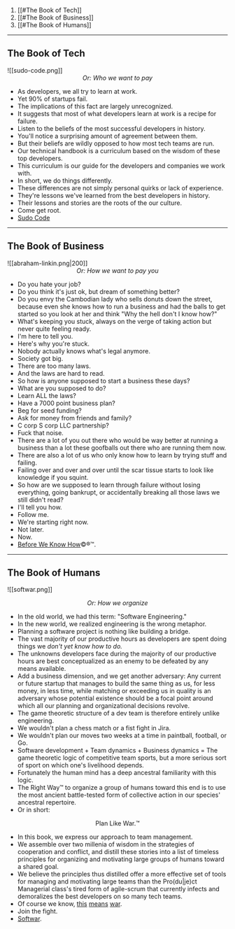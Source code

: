 
1. [[#The Book of Tech]]
2. [[#The Book of Business]]
3. [[#The Book of Humans]]

---

## The Book of Tech

![[sudo-code.png]]
<span style="text-align: center; display: block"><i>Or: Who we want to pay</i></span>

- As developers, we all try to learn at work.
- Yet 90% of startups fail.
- The implications of this fact are largely unrecognized.
- It suggests that most of what developers learn at work is a recipe for failure.
- Listen to the beliefs of the most successful developers in history.
- You'll notice a surprising amount of agreement between them.
- But their beliefs are wildly opposed to how most tech teams are run.
- Our technical handbook is a curriculum based on the wisdom of these top developers.
- This curriculum is our guide for the developers and companies we work with.
- In short, we do things differently.
- These differences are not simply personal quirks or lack of experience.
- They're lessons we've learned from the best developers in history.
- Their lessons and stories are the roots of the our culture.
- Come get root.
- [Sudo Code](https://technical.thedynamiclinker.com)

---

## The Book of Business

![[abraham-linkin.png|200]]
<span style="text-align: center; display: block"><i>Or: How we want to pay you</i></span>

- Do you hate your job?
- Do you think it's just ok, but dream of something better?
- Do you envy the Cambodian lady who sells donuts down the street, because even she knows how to run a business and had the balls to get started so you look at her and think "Why the hell don't I know how?"
- What's keeping you stuck, always on the verge of taking action but never quite feeling ready.
- I'm here to tell you.
- Here's why you're stuck.
- Nobody actually knows what's legal anymore.
- Society got big.
- There are too many laws.
- And the laws are hard to read.
- So how is anyone supposed to start a business these days?
- What are you supposed to do?
- Learn ALL the laws?
- Have a 7000 point business plan?
- Beg for seed funding?
- Ask for money from friends and family?
- C corp S corp LLC partnership?
- Fuck that noise.
- There are a lot of you out there who would be way better at running a business than a lot these goofballs out there who are running them now.
- There are also a lot of us who only know how to learn by trying stuff and failing. 
- Failing over and over and over until the scar tissue starts to look like knowledge if you squint.
- So how are we supposed to learn through failure without losing everything, going bankrupt, or accidentally breaking all those laws we still didn't read?
- I'll tell you how.
- Follow me.
- We're starting right now.
- Not later.
- Now.
- [Before We Know How](https://business.thedynamiclinker.com)©®™.

---

## The Book of Humans

![[softwar.png]]

<span style="text-align: center; display: block"><i>Or: How we organize</i></span>

- In the old world, we had this term: "Software Engineering."
- In the new world, we realized engineering is the wrong metaphor.
- Planning a software project is nothing like building a bridge.
- The vast majority of our productive hours as developers are spent doing things we _don't yet know how to do._
- The unknowns developers face during the majority of our productive hours are best conceptualized as an enemy to be defeated by any means available.
- Add a business dimension, and we get another adversary: Any current or future startup that manages to build the same thing as us, for less money, in less time, while matching or exceeding us in quality is an adversary whose potential existence should be a focal point around which all our planning and organizational decisions revolve. 
- The game theoretic structure of a dev team is therefore entirely unlike engineering.
- We wouldn't plan a chess match or a fist fight in Jira.
- We wouldn't plan our moves two weeks at a time in paintball, football, or Go.
- Software development + Team dynamics + Business dynamics = The game theoretic logic of competitive team sports, but a more serious sort of sport on which one's livelihood depends.
- Fortunately the human mind has a deep ancestral familiarity with this logic.
- The Right Way™ to organize a group of humans toward this end is to use the most ancient battle-tested form of collective action in our species' ancestral repertoire.
- Or in short:

<span style="text-align: center; display: block">Plan Like War.™</span>

- In this book, we express our approach to team management.
- We assemble over two millenia of wisdom in the strategies of cooperation and conflict, and distill these stories into a list of timeless principles for organizing and motivating large groups of humans toward a shared goal.
- We believe the principles thus distilled offer a more effective set of tools for managing and motivating large teams than the Pro(du|je)ct Managerial class's tired form of agile-scrum that currently infects and demoralizes the best developers on so many tech teams.
- Of course we know, [this](https://www.youtube.com/watch?v=72qxqv34DqE) [means](https://www.youtube.com/watch?v=m9Wh66FXZJQ) [war](https://www.youtube.com/watch?v=FhSy-6VqIww).
- Join the fight.
- [Softwar](https://social.thedynamiclinker.com).